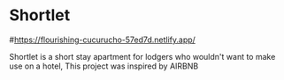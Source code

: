 # Shortlet
#https://flourishing-cucurucho-57ed7d.netlify.app/

Shortlet is a short stay apartment for lodgers who wouldn't want to make use on a hotel, This project was inspired by AIRBNB

